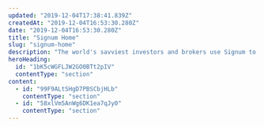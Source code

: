 ```yaml
---
updated: "2019-12-04T17:38:41.839Z"
createdAt: "2019-12-04T16:53:30.280Z"
date: "2019-12-04T16:53:30.280Z"
title: "Signum Home"
slug: "signum-home"
description: "The world's savviest investors and brokers use Signum to trade smarter. New insights arrive in microseconds with every market tick. Can you really afford to trade without it?"
heroHeading:
  id: "1bK5cWGFLJW2GO0BTt2pIV"
  contentType: "section"
content:
  - id: "99F9ALtSHgD7PBSCbjHLb"
    contentType: "section"
  - id: "58xlVm5AnWg6DK1ea7qJy0"
    contentType: "section"
---
```

